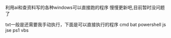 利用ai和查资料写的各种windows可以直接跑的程序
慢慢更新吧,目前暂时没问题了

txt一般是还需要我手动执行，下面是可以直接执行的程序
cmd
bat
powershell
js
jse
ps1
vbs